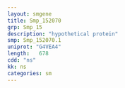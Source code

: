 ```yaml
---
layout: smgene
title: Smp_152070
grp: Smp_15
description: "hypothetical protein"
smp: Smp_152070.1
uniprot: "G4VEA4"
length:   678
cdd: "ns"
kk: ns
categories: sm
---
```

